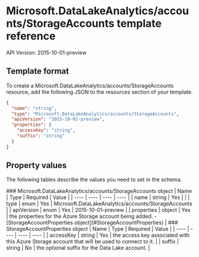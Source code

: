 # Microsoft.DataLakeAnalytics/accounts/StorageAccounts template reference
API Version: 2015-10-01-preview
## Template format

To create a Microsoft.DataLakeAnalytics/accounts/StorageAccounts resource, add the following JSON to the resources section of your template.

```json
{
  "name": "string",
  "type": "Microsoft.DataLakeAnalytics/accounts/StorageAccounts",
  "apiVersion": "2015-10-01-preview",
  "properties": {
    "accessKey": "string",
    "suffix": "string"
  }
}
```
## Property values

The following tables describe the values you need to set in the schema.

<a id="Microsoft.DataLakeAnalytics/accounts/StorageAccounts" />
### Microsoft.DataLakeAnalytics/accounts/StorageAccounts object
|  Name | Type | Required | Value |
|  ---- | ---- | ---- | ---- |
|  name | string | Yes |  |
|  type | enum | Yes | Microsoft.DataLakeAnalytics/accounts/StorageAccounts |
|  apiVersion | enum | Yes | 2015-10-01-preview |
|  properties | object | Yes | the properties for the Azure Storage account being added. - [StorageAccountProperties object](#StorageAccountProperties) |


<a id="StorageAccountProperties" />
### StorageAccountProperties object
|  Name | Type | Required | Value |
|  ---- | ---- | ---- | ---- |
|  accessKey | string | Yes | the access key associated with this Azure Storage account that will be used to connect to it. |
|  suffix | string | No | the optional suffix for the Data Lake account. |


